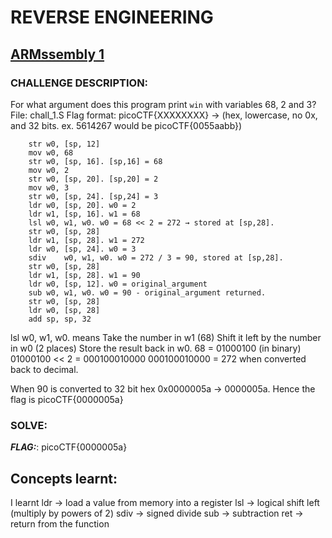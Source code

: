 # **REVERSE ENGINEERING**
## **<ins>ARMssembly 1</ins>**
### CHALLENGE DESCRIPTION:
For what argument does this program print `win` with variables 68, 2 and 3? File: chall_1.S
Flag format: picoCTF{XXXXXXXX} -> (hex, lowercase, no 0x, and 32 bits. ex. 5614267 would be picoCTF{0055aabb})

```
	str	w0, [sp, 12] 
	mov	w0, 68
	str	w0, [sp, 16]. [sp,16] = 68
	mov	w0, 2
	str	w0, [sp, 20]. [sp,20] = 2
	mov	w0, 3
	str	w0, [sp, 24]. [sp,24] = 3
	ldr	w0, [sp, 20]. w0 = 2
	ldr	w1, [sp, 16]. w1 = 68
	lsl	w0, w1, w0. w0 = 68 << 2 = 272 → stored at [sp,28].
	str	w0, [sp, 28] 
	ldr	w1, [sp, 28]. w1 = 272
	ldr	w0, [sp, 24]. w0 = 3
	sdiv	w0, w1, w0. w0 = 272 / 3 = 90, stored at [sp,28].
	str	w0, [sp, 28]
	ldr	w1, [sp, 28]. w1 = 90
	ldr	w0, [sp, 12]. w0 = original_argument
	sub	w0, w1, w0. w0 = 90 - original_argument returned.
	str	w0, [sp, 28]
	ldr	w0, [sp, 28]
	add	sp, sp, 32
```
lsl	w0, w1, w0. 
means Take the number in w1 (68)
Shift it left by the number in w0 (2 places)
Store the result back in w0.
68 = 01000100 (in binary)
01000100 << 2 = 000100010000
000100010000 = 272 when converted back to decimal.

When 90 is converted to 32 bit hex 0x0000005a → 0000005a.
Hence the flag is picoCTF{0000005a}


### SOLVE: 
***FLAG:***: picoCTF{0000005a}

## Concepts learnt:
I learnt ldr → load a value from memory into a register 
lsl → logical shift left (multiply by powers of 2)
sdiv → signed divide
sub → subtraction
ret → return from the function
